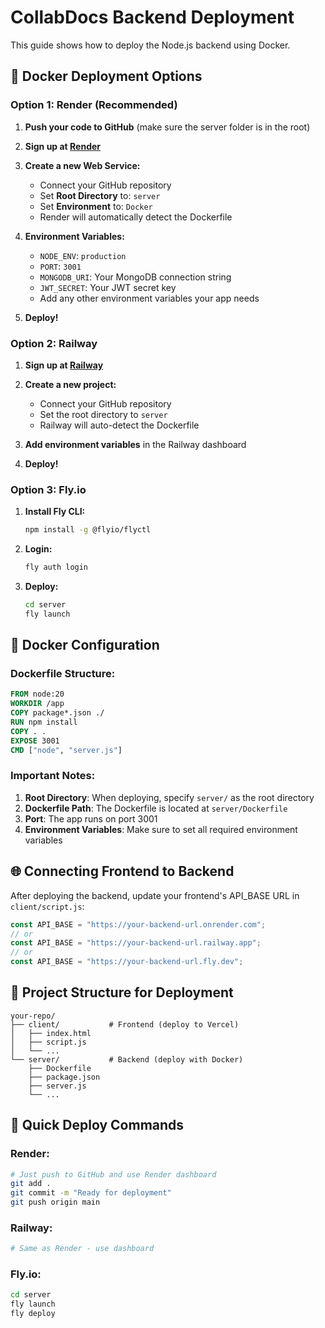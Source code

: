 # CollabDocs Backend Deployment

This guide shows how to deploy the Node.js backend using Docker.

## 🐳 Docker Deployment Options

### Option 1: Render (Recommended)

1. **Push your code to GitHub** (make sure the server folder is in the root)

2. **Sign up at [Render](https://render.com/)**

3. **Create a new Web Service:**
   - Connect your GitHub repository
   - Set **Root Directory** to: `server`
   - Set **Environment** to: `Docker`
   - Render will automatically detect the Dockerfile

4. **Environment Variables:**
   - `NODE_ENV`: `production`
   - `PORT`: `3001`
   - `MONGODB_URI`: Your MongoDB connection string
   - `JWT_SECRET`: Your JWT secret key
   - Add any other environment variables your app needs

5. **Deploy!**

### Option 2: Railway

1. **Sign up at [Railway](https://railway.app/)**

2. **Create a new project:**
   - Connect your GitHub repository
   - Set the root directory to `server`
   - Railway will auto-detect the Dockerfile

3. **Add environment variables** in the Railway dashboard

4. **Deploy!**

### Option 3: Fly.io

1. **Install Fly CLI:**
   ```bash
   npm install -g @flyio/flyctl
   ```

2. **Login:**
   ```bash
   fly auth login
   ```

3. **Deploy:**
   ```bash
   cd server
   fly launch
   ```

## 🔧 Docker Configuration

### Dockerfile Structure:
```dockerfile
FROM node:20
WORKDIR /app
COPY package*.json ./
RUN npm install
COPY . .
EXPOSE 3001
CMD ["node", "server.js"]
```

### Important Notes:

1. **Root Directory**: When deploying, specify `server/` as the root directory
2. **Dockerfile Path**: The Dockerfile is located at `server/Dockerfile`
3. **Port**: The app runs on port 3001
4. **Environment Variables**: Make sure to set all required environment variables

## 🌐 Connecting Frontend to Backend

After deploying the backend, update your frontend's API_BASE URL in `client/script.js`:

```javascript
const API_BASE = "https://your-backend-url.onrender.com";
// or
const API_BASE = "https://your-backend-url.railway.app";
// or
const API_BASE = "https://your-backend-url.fly.dev";
```

## 📁 Project Structure for Deployment

```
your-repo/
├── client/           # Frontend (deploy to Vercel)
│   ├── index.html
│   ├── script.js
│   └── ...
└── server/           # Backend (deploy with Docker)
    ├── Dockerfile
    ├── package.json
    ├── server.js
    └── ...
```

## 🚀 Quick Deploy Commands

### Render:
```bash
# Just push to GitHub and use Render dashboard
git add .
git commit -m "Ready for deployment"
git push origin main
```

### Railway:
```bash
# Same as Render - use dashboard
```

### Fly.io:
```bash
cd server
fly launch
fly deploy
``` 